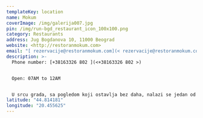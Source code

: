 ```yaml
---
templateKey: location
name: Mokum
coverImage: /img/galerija007.jpg
pin: /img/run-bgd_restaurant_icon_100x100.png
category: Restaurants
address: Jug Bogdanova 10, 11000 Beograd
website: <http://restoranmokum.com>
email: "[ rezervacije@restoranmokum.com](< rezervacije@restoranmokum.com>)"
description: >-
  Phone number: [+38163326 802 ](<+38163326 802 >)


  Open: 07AM to 12AM


  U srcu grada, sa pogledom koji ostavlja bez daha, nalazi se jedan od najlepših restorana u Beogradu. Restoran Mokum svojim posetiocima pruža ugođaj koji se dugo pamti. Izvanredna hrana, prijatan ambijent i ljubazno osoblje je nešto čime naš restoran može da se pohvali.
latitude: "44.814181"
longitude: "20.455625"
---
```

